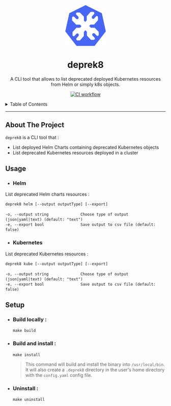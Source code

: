 <!-- TITLE -->
<br />
<div align="center">
  <img src="./assets/logo.png" alt="Logo" width="128" height="128">
  <h1 align="center">deprek8</h3>
  <p align="center">
    A CLI tool that allows to list deprecated deployed Kubernetes resources from Helm or simply k8s objects.
  </p>
</div>

<div align="center">

[![CI workflow](https://github.com/eliasbokreta/deprek8/actions/workflows/main.yml/badge.svg)](https://github.com/eliasbokreta/deprek8/actions/workflows/main.yml/badge.svg)

</div>

<!-- TABLE OF CONTENTS -->
<details>
  <summary>Table of Contents</summary>
  <ol>
    <li>
      <a href="#about-the-project">About The Project</a>
    </li>
    <li>
      <a href="#usage">Usage</a>
    </li>
    <li>
      <a href="#setup">Setup</a>
    </li>
  </ol>
</details>


---

## About The Project

`deprek8` is a CLI tool that :
- List deployed Helm Charts containing deprecated Kubernetes objects
- List deprecated Kubernetes resources deployed in a cluster

## Usage

- ### Helm
List deprecated Helm charts resources :
```
deprek8 helm [--output outputType] [--export]

-o, --output string              Choose type of output (json|yaml|text) (default: "text")
-e, --export bool                Save output to csv file (default: false)
```

- ### Kubernetes
List deprecated Kubernetes resources :
```
deprek8 kube [--output outputType] [--export]

-o, --output string              Choose type of output (json|yaml|text) (default: "text")
-e, --export bool                Save output to csv file (default: false)
```

## Setup
- ### Build locally :
  ```
  make build
  ```

- ### Build and install :
  ```
  make install
  ```
  > This command will build and install the binary into `/usr/local/bin`. It will also create a `.deprek8` directory in the user's home directory with the `config.yaml` config file.


- ### Uninstall :
  ```
  make uninstall
  ```
